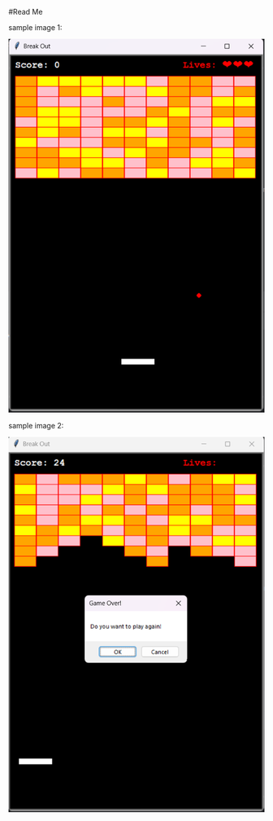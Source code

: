 #Read Me

sample image 1:

![sample Image 1](sampleImages/sample1.png)

sample image 2:

![sample Image 2](sampleImages/sample2.png)


